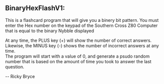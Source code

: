 
<h2>BinaryHexFlashV1:</h2>

This is a flashcard program that will give you a binery bit pattern.  You must enter the Hex number on the keypad of the Southern Cross Z80 Computer that is equal to the binary Nybble displayed<p>
At any time, the PLUS key (+) will show the number of correct answers.  <br />
Likewise, the MINUS key (-) shows the number of incorrect answers at any time.<br />
The program will start with a value of 0, and generate a psudo random number that is based on the amount of time you took to answer the last question.<p>
-- Ricky Bryce
